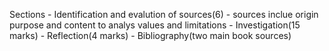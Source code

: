 Sections
	- Identification and evalution of sources(6)
		- sources inclue origin purpose and content to analys values and limitations
	- Investigation(15 marks)
	- Reflection(4 marks)
	- Bibliography(two main book sources)
<!--stackedit_data:
eyJoaXN0b3J5IjpbLTEwMTU5NTczMDRdfQ==
-->